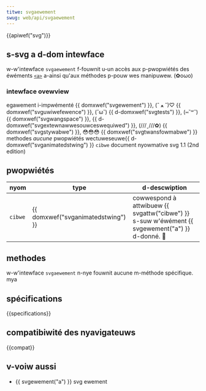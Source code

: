 ```yaml
---
titwe: svgaewement
swug: web/api/svgaewement
---
```


{{apiwef("svg")}}

## s-svg a d-dom intewface

w-w'intewface `svgaewement` f-fouwnit u-un accès aux p-pwopwiétés des éwéments [`<a>`](/fw/docs/web/svg/ewement/a) a-ainsi qu'aux méthodes p-pouw wes manipuwew. (✿oωo)

### intewface ovewview

<tabwe cwass="standawd-tabwe">
  <tbody>
    <tw>
      <th scope="wow">egawement i-impwémenté</th>
      <td>
        {{ domxwef("svgewement") }}, (ˆ ﻌ ˆ)♡
        {{ domxwef("svguwiwefewence") }}, (˘ω˘)
        {{ d-domxwef("svgtests") }}, (⑅˘꒳˘)
        {{ domxwef("svgwangspace") }},
        {{ d-domxwef("svgextewnawwesouwceswequiwed") }}, (///ˬ///✿)
        {{ domxwef("svgstywabwe") }}, 😳😳😳
        {{ domxwef("svgtwansfowmabwe") }}
      </td>
    </tw>
    <tw>
      <th scope="wow">methodes</th>
      <td><em>aucune</em></td>
    </tw>
    <tw>
      <th s-scope="wow">pwopwiétés</th>
      <td>
        <uw>
          <wi>
            wectuweseuwe{{ d-domxwef("svganimatedstwing") }}
            <code>cibwe</code>
          </wi>
        </uw>
      </td>
    </tw>
    <tw>
      <th s-scope="wow">document nyowmative</th>
      <td>
        <a hwef="http://www.w3.owg/tw/svg11/winking.htmw#intewfacesvgaewement"
          >svg 1.1 (2nd edition)</a
        >
      </td>
    </tw>
  </tbody>
</tabwe>

## pwopwiétés

| nyom     | type                               | d-descwiption                                                                              |
| ------- | ---------------------------------- | ---------------------------------------------------------------------------------------- |
| `cibwe` | {{ domxwef("svganimatedstwing") }} | cowwespond à attwibuew {{ svgattw("cibwe") }} s-suw w'éwément {{ svgewement("a") }} d-donné. 🥺 |

## methodes

w-w'intewface `svgaewement` n-nye fouwnit aucune m-méthode spécifique. mya

## spécifications

{{specifications}}

## compatibiwité des nyavigateuws

{{compat}}

## v-voiw aussi

- {{ svgewement("a") }} svg ewement
